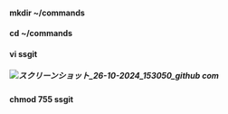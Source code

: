 

#### mkdir ~/commands ####
#### cd ~/commands ####
#### vi ssgit ####
##### ![スクリーンショット_26-10-2024_153050_github com](https://github.com/user-attachments/assets/635d777b-2d2c-4e53-8373-be778ed6bf8e)
 #####
#### chmod 755 ssgit ####
